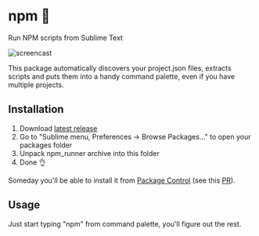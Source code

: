 npm 🏃
======

Run NPM scripts from Sublime Text

![screencast](https://thumbs.gfycat.com/YoungHugeAtlanticbluetang-size_restricted.gif)

This package automatically discovers your project.json files, extracts scripts and puts them into a handy command palette, even if you have multiple projects.

## Installation

1. Download [latest release](https://github.com/szastupov/npm_runner/releases/latest)
2. Go to "Sublime menu, Preferences -> Browse Packages..." to open your packages folder
3. Unpack npm_runner archive into this folder
4. Done 👌

Someday you'll be able to install it from [Package Control](https://packagecontrol.io) (see this [PR](https://github.com/wbond/package_control_channel/pull/6086)).

## Usage

Just start typing "npm" from command palette, you'll figure out the rest.
